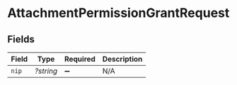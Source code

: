 # AttachmentPermissionGrantRequest


## Fields

| Field              | Type               | Required           | Description        |
| ------------------ | ------------------ | ------------------ | ------------------ |
| `nip`              | *?string*          | :heavy_minus_sign: | N/A                |